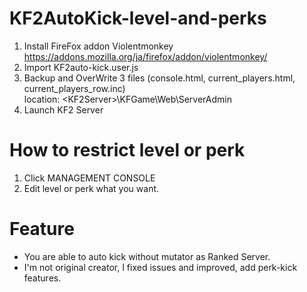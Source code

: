 # KF2AutoKick-level-and-perks

1. Install FireFox addon Violentmonkey https://addons.mozilla.org/ja/firefox/addon/violentmonkey/  
2. Import KF2auto-kick.user.js  
3. Backup and OverWrite 3 files (console.html, current_players.html, current_players_row.inc)  
location: \<KF2Server\>\KFGame\Web\ServerAdmin  
4. Launch KF2 Server

# How to restrict level or perk

1. Click MANAGEMENT CONSOLE
2. Edit level or perk what you want.

# Feature

* You are able to auto kick without mutator as Ranked Server.
* I'm not original creator, I fixed issues and improved, add perk-kick features.

